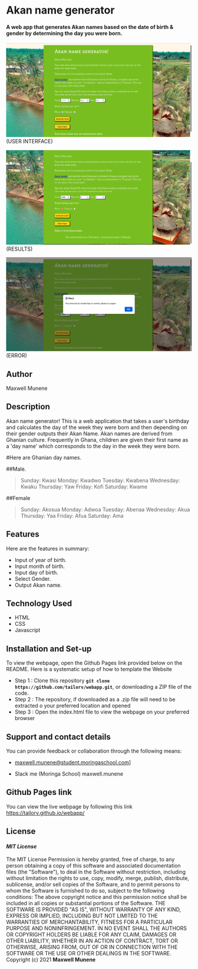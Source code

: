 # Akan name generator
#### A web app that generates  Akan names based on the date of birth & gender by determining the day you were born.
![USER INTERFACE](images/home.jpg) (USER INTERFACE)

![RESULTS](images/results.jpg) (RESULTS)

![ERROR](images/invalid.jpg) (ERROR)

## Author
Maxwell Munene

## Description
Akan name generator!
This is a web application that takes a user's birthday and calculates the day of the week they were born and then depending on their gender outputs their Akan Name.
Akan names are derived from Ghanian culture. Frequently in Ghana, children are given their first name as a 'day name' which corresponds to the day in the week they were born.

#Here are Ghanian day names.

##Male.
>Sunday: Kwasi
>Monday: Kwadwo
>Tuesday: Kwabena
>Wednesday: Kwaku
>Thursday:  Yaw
>Friday: Kofi
>Saturday: Kwame

##Female
>Sunday: Akosua
>Monday: Adwoa
>Tuesday: Abenaa
>Wednesday: Akua
>Thursday:  Yaa
>Friday: Afua
>Saturday: Ama


## Features
Here are the features in summary:
* Input of year of birth.
* Input month of birth.
* Input day of birth.
* Select Gender.
* Output Akan name.
## Technology Used
* HTML  
* CSS
* Javascript



## Installation and Set-up
To view the webpage, open the Github Pages link provided below on the README.
Here is a systematic setup of how to template the Website
* Step 1 : Clone this repository **`git clone https://github.com/tailorv/webapp.git`**, or downloading a ZIP file of the code.
* Step 2 : The repository, if downloaded as a .zip file will need to be extracted o your preferred location and opened
* Step 3 : Open the index.html file to view the webpage on your preferred browser

## Support and contact details
You can provide feedback or collaboration through the following means:
* maxwell.munene@student.moringaschool.com]

* Slack me (Moringa School)  maxwell.munene


## Github Pages link
You can view the live webpage by following this link https://tailorv.github.io/webapp/


## License
#### *MIT License*
The MIT License
Permission is hereby granted, free of charge, to any person obtaining a copy
of this software and associated documentation files (the "Software"), to deal
in the Software without restriction, including without limitation the rights
to use, copy, modify, merge, publish, distribute, sublicense, and/or sell
copies of the Software, and to permit persons to whom the Software is
furnished to do so, subject to the following conditions:
The above copyright notice and this permission notice shall be included in
all copies or substantial portions of the Software.
THE SOFTWARE IS PROVIDED "AS IS", WITHOUT WARRANTY OF ANY KIND, EXPRESS OR
IMPLIED, INCLUDING BUT NOT LIMITED TO THE WARRANTIES OF MERCHANTABILITY,
FITNESS FOR A PARTICULAR PURPOSE AND NONINFRINGEMENT. IN NO EVENT SHALL THE
AUTHORS OR COPYRIGHT HOLDERS BE LIABLE FOR ANY CLAIM, DAMAGES OR OTHER
LIABILITY, WHETHER IN AN ACTION OF CONTRACT, TORT OR OTHERWISE, ARISING FROM,
OUT OF OR IN CONNECTION WITH THE SOFTWARE OR THE USE OR OTHER DEALINGS IN
THE SOFTWARE.
Copyright (c) 2021 **Maxwell Munene**
